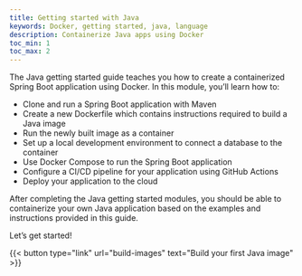 ```yaml
---
title: Getting started with Java
keywords: Docker, getting started, java, language
description: Containerize Java apps using Docker
toc_min: 1
toc_max: 2
---
```


The Java getting started guide teaches you how to create a containerized Spring Boot application using Docker. In this module, you’ll learn how to:

* Clone and run a Spring Boot application with Maven
* Create a new Dockerfile which contains instructions required to build a Java image
* Run the newly built image as a container
* Set up a local development environment to connect a database to the container
* Use Docker Compose to run the Spring Boot application
* Configure a CI/CD pipeline for your application using GitHub Actions
* Deploy your application to the cloud

After completing the Java getting started modules, you should be able to containerize your own Java application based on the examples and instructions provided in this guide.

Let’s get started!

{{< button type="link" url="build-images" text="Build your first Java image" >}}

